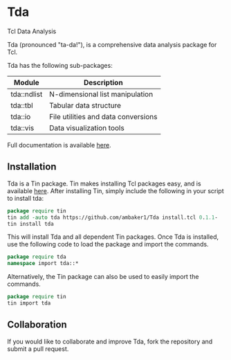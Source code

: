 # Tda
Tcl Data Analysis

Tda (pronounced "ta-da!"), is a comprehensive data analysis package for Tcl.

Tda has the following sub-packages:

| Module      | Description |
| ----------- | ----------- |
| tda::ndlist | N-dimensional list manipulation |
| tda::tbl    | Tabular data structure |
| tda::io     | File utilities and data conversions |
| tda::vis    | Data visualization tools |

Full documentation is available [here](https://github.com/ambaker1/Tda/blob/main/doc/tda.pdf).

## Installation
Tda is a Tin package. Tin makes installing Tcl packages easy, and is available [here](https://github.com/ambaker1/Tin).
After installing Tin, simply include the following in your script to install tda:
```tcl
package require tin
tin add -auto tda https://github.com/ambaker1/Tda install.tcl 0.1.1-
tin install tda
```
This will install Tda and all dependent Tin packages.
Once Tda is installed, use the following code to load the package and import the commands.
```tcl
package require tda
namespace import tda::*
```
Alternatively, the Tin package can also be used to easily import the commands.
```tcl
package require tin
tin import tda
```

## Collaboration
If you would like to collaborate and improve Tda, fork the repository and submit a pull request.

